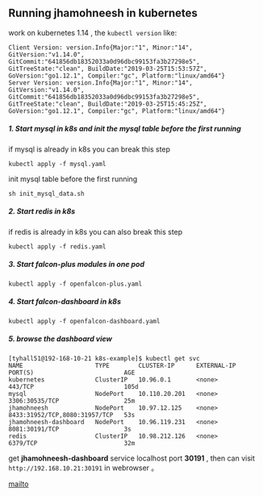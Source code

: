 ## Running jhamohneesh in kubernetes

work on kubernetes 1.14 ,  the `kubectl version` like:
```
Client Version: version.Info{Major:"1", Minor:"14", GitVersion:"v1.14.0", GitCommit:"641856db18352033a0d96dbc99153fa3b27298e5", GitTreeState:"clean", BuildDate:"2019-03-25T15:53:57Z", GoVersion:"go1.12.1", Compiler:"gc", Platform:"linux/amd64"}
Server Version: version.Info{Major:"1", Minor:"14", GitVersion:"v1.14.0", GitCommit:"641856db18352033a0d96dbc99153fa3b27298e5", GitTreeState:"clean", BuildDate:"2019-03-25T15:45:25Z", GoVersion:"go1.12.1", Compiler:"gc", Platform:"linux/amd64"}
```

##### 1. Start mysql in k8s and init the mysql table before the first running

if mysql is already in k8s you can break this step

```
kubectl apply -f mysql.yaml
```

init mysql table before the first running

```
sh init_mysql_data.sh
```

##### 2. Start redis in k8s

if redis is already in k8s you can also break this step

```
kubectl apply -f redis.yaml
```

##### 3. Start falcon-plus modules in one pod

```
kubectl apply -f openfalcon-plus.yaml
```

##### 4. Start falcon-dashboard in k8s

```
kubectl apply -f openfalcon-dashboard.yaml
```

##### 5. browse the dashboard view

```
[tyhall51@192-168-10-21 k8s-example]$ kubectl get svc
NAME                    TYPE        CLUSTER-IP      EXTERNAL-IP   PORT(S)                         AGE
kubernetes              ClusterIP   10.96.0.1       <none>        443/TCP                         105d
mysql                   NodePort    10.110.20.201   <none>        3306:30535/TCP                  25m
jhamohneesh             NodePort    10.97.12.125    <none>        8433:31952/TCP,8080:31957/TCP   53s
jhamohneesh-dashboard   NodePort    10.96.119.231   <none>        8081:30191/TCP                  3s
redis                   ClusterIP   10.98.212.126   <none>        6379/TCP                        32m
```

get **jhamohneesh-dashboard** service localhost port **30191** , then can visit  `http://192.168.10.21:30191` in webrowser 。


[mailto](mailto:studyoo@foxmail.com)

